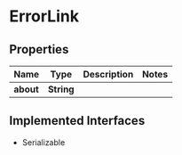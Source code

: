 

# ErrorLink


## Properties

Name | Type | Description | Notes
------------ | ------------- | ------------- | -------------
**about** | **String** |  | 


## Implemented Interfaces

* Serializable



